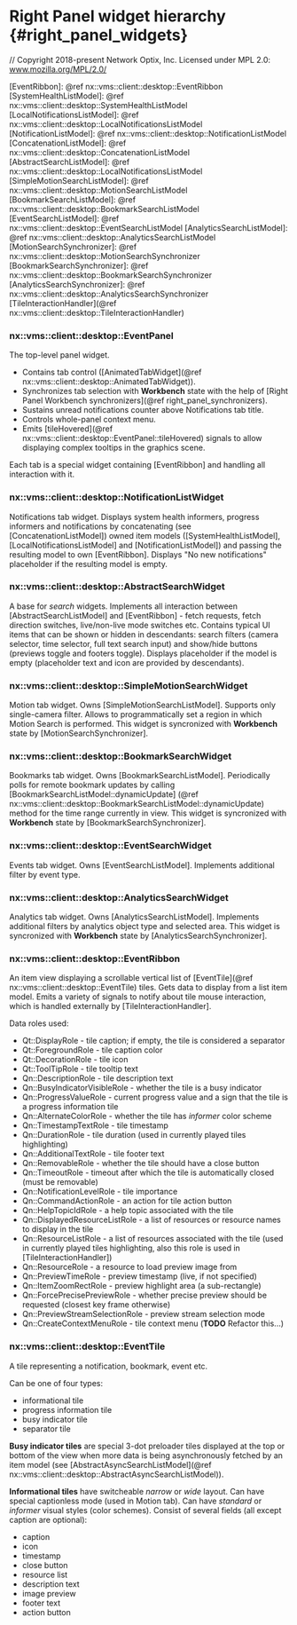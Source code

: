 # Right Panel widget hierarchy {#right_panel_widgets}

// Copyright 2018-present Network Optix, Inc. Licensed under MPL 2.0: www.mozilla.org/MPL/2.0/

[EventRibbon]: @ref nx::vms::client::desktop::EventRibbon
[SystemHealthListModel]: @ref nx::vms::client::desktop::SystemHealthListModel
[LocalNotificationsListModel]: @ref nx::vms::client::desktop::LocalNotificationsListModel
[NotificationListModel]: @ref nx::vms::client::desktop::NotificationListModel
[ConcatenationListModel]: @ref nx::vms::client::desktop::ConcatenationListModel
[AbstractSearchListModel]: @ref nx::vms::client::desktop::LocalNotificationsListModel
[SimpleMotionSearchListModel]: @ref nx::vms::client::desktop::MotionSearchListModel
[BookmarkSearchListModel]: @ref nx::vms::client::desktop::BookmarkSearchListModel
[EventSearchListModel]: @ref nx::vms::client::desktop::EventSearchListModel
[AnalyticsSearchListModel]: @ref nx::vms::client::desktop::AnalyticsSearchListModel
[MotionSearchSynchronizer]: @ref nx::vms::client::desktop::MotionSearchSynchronizer
[BookmarkSearchSynchronizer]: @ref nx::vms::client::desktop::BookmarkSearchSynchronizer
[AnalyticsSearchSynchronizer]: @ref nx::vms::client::desktop::AnalyticsSearchSynchronizer
[TileInteractionHandler](@ref nx::vms::client::desktop::TileInteractionHandler)

### nx::vms::client::desktop::EventPanel
The top-level panel widget.

- Contains tab control ([AnimatedTabWidget](@ref nx::vms::client::desktop::AnimatedTabWidget)).
- Synchronizes tab selection with **Workbench** state with the
help of [Right Panel Workbench synchronizers](@ref right_panel_synchronizers).
- Sustains unread notifications counter above Notifications tab title.
- Controls whole-panel context menu.
- Emits [tileHovered](@ref nx::vms::client::desktop::EventPanel::tileHovered) signals to allow
displaying complex tooltips in the graphics scene.

Each tab is a special widget containing [EventRibbon] and handling all interaction with it.

### nx::vms::client::desktop::NotificationListWidget
Notifications tab widget. Displays system health informers, progress informers and notifications
by concatenating (see [ConcatenationListModel]) owned item models ([SystemHealthListModel],
[LocalNotificationsListModel] and [NotificationListModel]) and passing the resulting model to own 
[EventRibbon]. Displays "No new notifications" placeholder if the resulting model is empty.

### nx::vms::client::desktop::AbstractSearchWidget
A base for *search* widgets. Implements all interaction between [AbstractSearchListModel] and
[EventRibbon] - fetch requests, fetch direction switches, live/non-live mode switches etc. 
Contains typical UI items that can be shown or hidden in descendants: search filters (camera
selector, time selector, full text search input) and show/hide buttons (previews toggle and
footers toggle). Displays placeholder if the model is empty (placeholder text and icon are
provided by descendants).

### nx::vms::client::desktop::SimpleMotionSearchWidget
Motion tab widget. Owns [SimpleMotionSearchListModel]. Supports only single-camera filter. 
Allows to programmatically set a region in which Motion Search is performed.
This widget is syncronized with **Workbench** state by [MotionSearchSynchronizer].

### nx::vms::client::desktop::BookmarkSearchWidget
Bookmarks tab widget. Owns [BookmarkSearchListModel]. Periodically polls for remote bookmark 
updates by calling [BookmarkSearchListModel::dynamicUpdate]
(@ref nx::vms::client::desktop::BookmarkSearchListModel::dynamicUpdate) method for the time range
currently in view. This widget is syncronized with **Workbench** state by 
[BookmarkSearchSynchronizer].

### nx::vms::client::desktop::EventSearchWidget
Events tab widget. Owns [EventSearchListModel]. Implements additional filter by event type.

### nx::vms::client::desktop::AnalyticsSearchWidget
Analytics tab widget. Owns [AnalyticsSearchListModel]. Implements additional filters by 
analytics object type and selected area. This widget is syncronized with **Workbench** state by
[AnalyticsSearchSynchronizer].

### nx::vms::client::desktop::EventRibbon
An item view displaying a scrollable vertical list of 
[EventTile](@ref nx::vms::client::desktop::EventTile) tiles. Gets data to display from a list 
item model. Emits a variety of signals to notify about tile mouse interaction, which is handled 
externally by [TileInteractionHandler].

Data roles used:
- Qt::DisplayRole - tile caption; if empty, the tile is considered a separator
- Qt::ForegroundRole - tile caption color
- Qt::DecorationRole - tile icon
- Qt::ToolTipRole - tile tooltip text
- Qn::DescriptionRole - tile description text
- Qn::BusyIndicatorVisibleRole - whether the tile is a busy indicator
- Qn::ProgressValueRole - current progress value and a sign that the tile is a progress 
information tile
- Qn::AlternateColorRole - whether the tile has *informer* color scheme
- Qn::TimestampTextRole - tile timestamp
- Qn::DurationRole - tile duration (used in currently played tiles highlighting)
- Qn::AdditionalTextRole - tile footer text
- Qn::RemovableRole - whether the tile should have a close button
- Qn::TimeoutRole - timeout after which the tile is automatically closed (must be removable)
- Qn::NotificationLevelRole - tile importance
- Qn::CommandActionRole - an action for tile action button
- Qn::HelpTopicIdRole - a help topic associated with the tile
- Qn::DisplayedResourceListRole - a list of resources or resource names to display in the tile
- Qn::ResourceListRole - a list of resources associated with the tile (used in currently played
tiles highlighting, also this role is used in [TileInteractionHandler])
- Qn::ResourceRole - a resource to load preview image from
- Qn::PreviewTimeRole - preview timestamp (live, if not specified)
- Qn::ItemZoomRectRole - preview highlight area (a sub-rectangle)
- Qn::ForcePrecisePreviewRole - whether precise preview should be requested (closest key frame
otherwise)
- Qn::PreviewStreamSelectionRole - preview stream selection mode
- Qn::CreateContextMenuRole - tile context menu (**TODO** Refactor this...)

### nx::vms::client::desktop::EventTile
A tile representing a notification, bookmark, event etc. 

Can be one of four types:
- informational tile
- progress information tile
- busy indicator tile
- separator tile

**Busy indicator tiles** are special 3-dot preloader tiles displayed at the top or bottom of
the view when more data is being asynchronously fetched by an item model (see
[AbstractAsyncSearchListModel](@ref nx::vms::client::desktop::AbstractAsyncSearchListModel)).

**Informational tiles** have switcheable *narrow* or *wide* layout. Can have special captionless mode
(used in Motion tab). Can have *standard* or *informer* visual styles (color schemes). 
Consist of several fields (all except caption are optional):
- caption
- icon
- timestamp
- close button
- resource list
- description text
- image preview
- footer text
- action button

